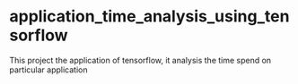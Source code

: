 # application_time_analysis_using_tensorflow
This project the application of tensorflow, it analysis the time spend on particular application

